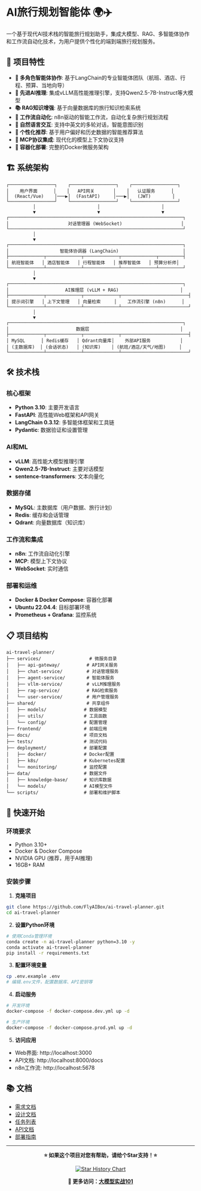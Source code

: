 # AI旅行规划智能体 🌍✈️

一个基于现代AI技术栈的智能旅行规划助手，集成大模型、RAG、多智能体协作和工作流自动化技术，为用户提供个性化的端到端旅行规划服务。

## 🚀 项目特性

- **🤖 多角色智能体协作**: 基于LangChain的专业智能体团队（航班、酒店、行程、预算、当地向导）
- **🧠 先进AI推理**: 集成vLLM高性能推理引擎，支持Qwen2.5-7B-Instruct等大模型
- **📚 RAG知识增强**: 基于向量数据库的旅行知识检索系统
- **🔄 工作流自动化**: n8n驱动的智能工作流，自动化复杂旅行规划流程
- **💬 自然语言交互**: 支持中英文的多轮对话，智能意图识别
- **🎯 个性化推荐**: 基于用户偏好和历史数据的智能推荐算法
- **🔌 MCP协议集成**: 现代化的模型上下文协议支持
- **🐳 容器化部署**: 完整的Docker微服务架构

## 🏗️ 系统架构

```
┌─────────────────┐    ┌─────────────────┐    ┌─────────────────┐
│    用户界面      │    │   API网关       │    │   认证服务      │
│  (React/Vue)    │───▶│  (FastAPI)     │───▶│   (JWT)        │
└─────────────────┘    └─────────────────┘    └─────────────────┘
          │                       │                       │
          ▼                       ▼                       ▼
┌─────────────────────────────────────────────────────────────────┐
│                      对话管理器 (WebSocket)                      │
└─────────────────────────────────────────────────────────────────┘
          │
          ▼
┌─────────────────────────────────────────────────────────────────┐
│                   智能体协调器 (LangChain)                        │
├─────────────┬─────────────┬─────────────┬─────────────┬─────────┤
│ 航班智能体   │ 酒店智能体   │ 行程智能体   │ 推荐智能体   │ 预算分析师│
└─────────────┴─────────────┴─────────────┴─────────────┴─────────┘
          │
          ▼
┌─────────────────────────────────────────────────────────────────┐
│                     AI推理层 (vLLM + RAG)                       │
├─────────────┬─────────────┬─────────────┬─────────────────────────┤
│ 提示词引擎   │ 上下文管理   │ 向量检索     │    工作流引擎 (n8n)      │
└─────────────┴─────────────┴─────────────┴─────────────────────────┘
          │
          ▼
┌─────────────────────────────────────────────────────────────────┐
│                         数据层                                  │
├─────────────┬─────────────┬─────────────┬─────────────────────────┤
│ MySQL      │ Redis缓存   │ Qdrant向量库│    外部API服务           │
│ (主数据库)  │ (会话状态)   │ (知识库)    │ (航班/酒店/天气/地图)     │
└─────────────┴─────────────┴─────────────┴─────────────────────────┘
```

## 🛠️ 技术栈

### 核心框架
- **Python 3.10**: 主要开发语言
- **FastAPI**: 高性能Web框架和API网关
- **LangChain 0.3.12**: 多智能体框架和工具链
- **Pydantic**: 数据验证和设置管理

### AI和ML
- **vLLM**: 高性能大模型推理引擎
- **Qwen2.5-7B-Instruct**: 主要对话模型
- **sentence-transformers**: 文本向量化

### 数据存储
- **MySQL**: 主数据库（用户数据、旅行计划）
- **Redis**: 缓存和会话管理
- **Qdrant**: 向量数据库（知识库）

### 工作流和集成
- **n8n**: 工作流自动化引擎
- **MCP**: 模型上下文协议
- **WebSocket**: 实时通信

### 部署和运维
- **Docker & Docker Compose**: 容器化部署
- **Ubuntu 22.04.4**: 目标部署环境
- **Prometheus + Grafana**: 监控系统

## 📋 项目结构

```
ai-travel-planner/
├── services/                  # 微服务目录
│   ├── api-gateway/          # API网关服务
│   ├── chat-service/         # 对话管理服务
│   ├── agent-service/        # 智能体服务
│   ├── vllm-service/         # vLLM推理服务
│   ├── rag-service/          # RAG检索服务
│   └── user-service/         # 用户管理服务
├── shared/                   # 共享组件
│   ├── models/              # 数据模型
│   ├── utils/               # 工具函数
│   └── config/              # 配置管理
├── frontend/                # 前端应用
├── docs/                    # 项目文档
├── tests/                   # 测试代码
├── deployment/              # 部署配置
│   ├── docker/              # Docker配置
│   ├── k8s/                 # Kubernetes配置
│   └── monitoring/          # 监控配置
├── data/                    # 数据文件
│   ├── knowledge-base/      # 知识库数据
│   └── models/              # AI模型文件
└── scripts/                 # 部署和维护脚本
```

## 🚀 快速开始

### 环境要求

- Python 3.10+
- Docker & Docker Compose
- NVIDIA GPU (推荐，用于AI推理)
- 16GB+ RAM

### 安装步骤

1. **克隆项目**
```bash
git clone https://github.com/FlyAIBox/ai-travel-planner.git
cd ai-travel-planner
```

2. **设置Python环境**
```bash
# 使用Conda管理环境
conda create -n ai-travel-planner python=3.10 -y
conda activate ai-travel-planner
pip install -r requirements.txt
```

3. **配置环境变量**
```bash
cp .env.example .env
# 编辑.env文件，配置数据库、API密钥等
```

4. **启动服务**
```bash
# 开发环境
docker-compose -f docker-compose.dev.yml up -d

# 生产环境
docker-compose -f docker-compose.prod.yml up -d
```

5. **访问应用**
- Web界面: http://localhost:3000
- API文档: http://localhost:8000/docs
- n8n工作流: http://localhost:5678

## 📚 文档

- [需求文档](.kiro/specs/ai-travel-planner/requirements.md)
- [设计文档](.kiro/specs/ai-travel-planner/design.md)
- [任务列表](.kiro/specs/ai-travel-planner/tasks.md)
- [API文档](docs/api.md)
- [部署指南](docs/deployment.md)

---

<div align="center">

**⭐ 如果这个项目对您有帮助，请给个Star支持！⭐**

<a href="https://star-history.com/#FlyAIBox/ai-travel-planner&Date">
  <picture>
    <source media="(prefers-color-scheme: dark)" srcset="https://api.star-history.com/svg?repos=FlyAIBox/ai-travel-planner&type=Date&theme=dark" />
    <source media="(prefers-color-scheme: light)" srcset="https://api.star-history.com/svg?repos=FlyAIBox/ai-travel-planner&type=Date" />
    <img alt="Star History Chart" src="https://api.star-history.com/svg?repos=FlyAIBox/ai-travel-planner&type=Date" />
  </picture>
</a>

**🔗 更多访问：[大模型实战101](https://mp.weixin.qq.com/mp/appmsgalbum?__biz=MzkzODUxMTY1Mg==&action=getalbum&album_id=3945699220593803270#wechat_redirect)**

</div>

